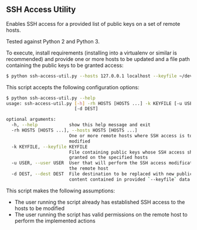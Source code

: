 ## SSH Access Utility

Enables SSH access for a provided list of public keys on a set of remote hosts.

Tested against Python 2 and Python 3.

To execute, install requirements (installing into a virtualenv or similar is recommended) and provide one or more hosts to be updated and a file path containing the public keys to be granted access:

```bash
$ python ssh-access-util.py --hosts 127.0.0.1 localhost --keyfile ~/developer-keys
```

This script accepts the following configuration options:
```bash
$ python ssh-access-util.py --help
usage: ssh-access-util.py [-h] -rh HOSTS [HOSTS ...] -k KEYFILE [-u USER]
                          [-d DEST]

optional arguments:
  -h, --help            show this help message and exit
  -rh HOSTS [HOSTS ...], --hosts HOSTS [HOSTS ...]
                        One or more remote hosts where SSH access is to be
                        modified
  -k KEYFILE, --keyfile KEYFILE
                        File containing public keys whose SSH access should be
                        granted on the specified hosts
  -u USER, --user USER  User that will perform the SSH access modification on
                        the remote host
  -d DEST, --dest DEST  File destination to be replaced with new public key
                        content contained in provided `--keyfile` data
```

This script makes the following assumptions:

- The user running the script already has established SSH access to the hosts to be modified
- The user running the script has valid permissions on the remote host to perform the implemented actions
